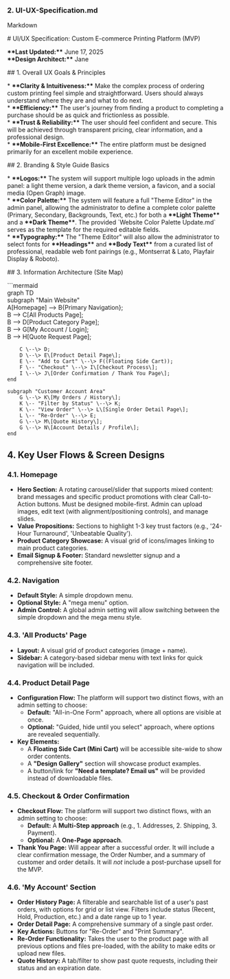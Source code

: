 ### **2\. UI-UX-Specification.md**

Markdown

\# UI/UX Specification: Custom E-commerce Printing Platform (MVP)

**\*\*Last Updated:\*\*** June 17, 2025  
**\*\*Design Architect:\*\*** Jane

\#\# 1\. Overall UX Goals & Principles

\* **\*\*Clarity & Intuitiveness:\*\*** Make the complex process of ordering custom printing feel simple and straightforward. Users should always understand where they are and what to do next.  
\* **\*\*Efficiency:\*\*** The user's journey from finding a product to completing a purchase should be as quick and frictionless as possible.  
\* **\*\*Trust & Reliability:\*\*** The user should feel confident and secure. This will be achieved through transparent pricing, clear information, and a professional design.  
\* **\*\*Mobile-First Excellence:\*\*** The entire platform must be designed primarily for an excellent mobile experience.

\#\# 2\. Branding & Style Guide Basics

\* **\*\*Logos:\*\*** The system will support multiple logo uploads in the admin panel: a light theme version, a dark theme version, a favicon, and a social media (Open Graph) image.  
\* **\*\*Color Palette:\*\*** The system will feature a full "Theme Editor" in the admin panel, allowing the administrator to define a complete color palette (Primary, Secondary, Backgrounds, Text, etc.) for both a **\*\*Light Theme\*\*** and a **\*\*Dark Theme\*\***. The provided \`Website Color Palette Update.md\` serves as the template for the required editable fields.  
\* **\*\*Typography:\*\*** The "Theme Editor" will also allow the administrator to select fonts for **\*\*Headings\*\*** and **\*\*Body Text\*\*** from a curated list of professional, readable web font pairings (e.g., Montserrat & Lato, Playfair Display & Roboto).

\#\# 3\. Information Architecture (Site Map)

\`\`\`mermaid  
graph TD  
    subgraph "Main Website"  
        A\[Homepage\] \--\> B{Primary Navigation};  
        B \--\> C\[All Products Page\];  
        B \--\> D\[Product Category Page\];  
        B \--\> G\[My Account / Login\];  
        B \--\> H\[Quote Request Page\];

        C \--\> D;  
        D \--\> E\[Product Detail Page\];  
        E \-- "Add to Cart" \--\> F((Floating Side Cart));  
        F \-- "Checkout" \--\> I\[Checkout Process\];  
        I \--\> J\[Order Confirmation / Thank You Page\];  
    end

    subgraph "Customer Account Area"  
        G \--\> K\[My Orders / History\];  
        K \-- "Filter by Status" \--\> K;  
        K \-- "View Order" \--\> L\[Single Order Detail Page\];  
        L \-- "Re-Order" \--\> E;  
        G \--\> M\[Quote History\];  
        G \--\> N\[Account Details / Profile\];  
    end

## **4\. Key User Flows & Screen Designs**

### **4.1. Homepage**

* **Hero Section:** A rotating carousel/slider that supports mixed content: brand messages and specific product promotions with clear Call-to-Action buttons. Must be designed mobile-first. Admin can upload images, edit text (with alignment/positioning controls), and manage slides.  
* **Value Propositions:** Sections to highlight 1-3 key trust factors (e.g., '24-Hour Turnaround', 'Unbeatable Quality').  
* **Product Category Showcase:** A visual grid of icons/images linking to main product categories.  
* **Email Signup & Footer:** Standard newsletter signup and a comprehensive site footer.

### **4.2. Navigation**

* **Default Style:** A simple dropdown menu.  
* **Optional Style:** A "mega menu" option.  
* **Admin Control:** A global admin setting will allow switching between the simple dropdown and the mega menu style.

### **4.3. 'All Products' Page**

* **Layout:** A visual grid of product categories (image \+ name).  
* **Sidebar:** A category-based sidebar menu with text links for quick navigation will be included.

### **4.4. Product Detail Page**

* **Configuration Flow:** The platform will support two distinct flows, with an admin setting to choose:  
  * **Default:** "All-in-One Form" approach, where all options are visible at once.  
  * **Optional:** "Guided, hide until you select" approach, where options are revealed sequentially.  
* **Key Elements:**  
  * A **Floating Side Cart (Mini Cart)** will be accessible site-wide to show order contents.  
  * A **"Design Gallery"** section will showcase product examples.  
  * A button/link for **"Need a template? Email us"** will be provided instead of downloadable files.

### **4.5. Checkout & Order Confirmation**

* **Checkout Flow:** The platform will support two distinct flows, with an admin setting to choose:  
  * **Default:** A **Multi-Step approach** (e.g., 1\. Addresses, 2\. Shipping, 3\. Payment).  
  * **Optional:** A **One-Page approach**.  
* **Thank You Page:** Will appear after a successful order. It will include a clear confirmation message, the Order Number, and a summary of customer and order details. It will *not* include a post-purchase upsell for the MVP.

### **4.6. 'My Account' Section**

* **Order History Page:** A filterable and searchable list of a user's past orders, with options for grid or list view. Filters include status (Recent, Hold, Production, etc.) and a date range up to 1 year.  
* **Order Detail Page:** A comprehensive summary of a single past order.  
* **Key Actions:** Buttons for "Re-Order" and "Print Summary".  
* **Re-Order Functionality:** Takes the user to the product page with all previous options and files pre-loaded, with the ability to make edits or upload new files.  
* **Quote History:** A tab/filter to show past quote requests, including their status and an expiration date.

